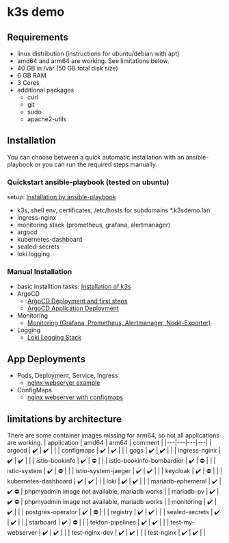 # k3s demo

## Requirements
- linux distribution (instructions for ubuntu/debian with apt)
- amd64 and arm64 are working. See limitations below.
- 40 GB in /var (50 GB total disk size)
- 6 GB RAM
- 3 Cores
- additional packages
  - curl
  - git
  - sudo
  - apache2-utils

## Installation
You can choose between a quick automatic installation with an ansible-playbook or you can run the required steps manually.

### Quickstart ansible-playbook (tested on ubuntu)
setup: [Installation by ansible-playbook](install-k3s-playbook.md)
- k3s, shell env, certificates, /etc/hosts for subdomains *.k3sdemo.lan
- ingress-nginx
- monitoring stack (prometheus, grafana, alertmanager)
- argocd
- kubernetes-dashboard
- sealed-secrets
- loki logging

### Manual Installation
- basic installtion tasks: [Installation of k3s](install-k3s.md)
- ArgoCD
  - [ArgoCD Deployment and first steps](argocd.md)
  - [ArgoCD Application Deployment](argocd-apps.md)
- Monitoring
  - [Monitoring (Grafana, Prometheus, Alertmanager, Node-Exporter)](prometheus.md)
- Logging
  - [Loki Logging Stack](loki.md)

## App Deployments
- Pods, Deployment, Service, Ingress
  - [nginx webserver example](test-my-webserver.md)
- ConfigMaps
  - [nginx webserver with configmaps](configmap-webserver.md)

## limitations by architecture
There are some container images missing for arm64, so not all applications are working.
| application               | amd64              | arm64              | comment |
|---|---|---|---|
| argocd                    | :heavy_check_mark: | :heavy_check_mark: | |
| configmaps                | :heavy_check_mark: | :heavy_check_mark: | |
| gogs                      | :heavy_check_mark: | :heavy_check_mark: | |
| ingress-nginx             | :heavy_check_mark: | :heavy_check_mark: | |
| istio-bookinfo            | :heavy_check_mark: | :no_entry:         | |
| istio-bookinfo-bombardier | :heavy_check_mark: | :no_entry:         | |
| istio-system              | :heavy_check_mark: | :no_entry:         | |
| istio-system-jaeger       | :heavy_check_mark: | :heavy_check_mark: | |
| keycloak                  | :heavy_check_mark: | :no_entry:         | |
| kubernetes-dashboard      | :heavy_check_mark: | :heavy_check_mark: | |
| loki                      | :heavy_check_mark: | :heavy_check_mark: | |
| mariadb-ephemeral         | :heavy_check_mark: | :heavy_check_mark: :no_entry: | phpmyadmin image not available, mariadb works |
| mariadb-pv                | :heavy_check_mark: | :heavy_check_mark: :no_entry: | phpmyadmin image not available, mariadb works |
| monitoring                | :heavy_check_mark: | :heavy_check_mark: | |
| postgres-operator         | :heavy_check_mark: | :no_entry:         | |
| registry                  | :heavy_check_mark: | :heavy_check_mark: | |
| sealed-secrets            | :heavy_check_mark: | :heavy_check_mark: | |
| starboard                 | :heavy_check_mark: | :no_entry:         | |
| tekton-pipelines          | :heavy_check_mark: | :heavy_check_mark: | |
| test-my-webserver         | :heavy_check_mark: | :heavy_check_mark: | |
| test-nginx-dev            | :heavy_check_mark: | :heavy_check_mark: | |
| test-nginx                | :heavy_check_mark: | :heavy_check_mark: | |
